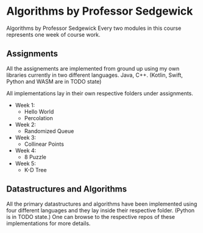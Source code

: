 # Algorithms by Professor Sedgewick

Algorithms by Professor Sedgewick
Every two modules in this course represents one week of course work.

## Assignments

All the assignements are implemented from ground up using my own libraries currently in two different languages.
Java, C++. (Kotlin, Swift, Python and WASM are in TODO state)

All implementations lay in their own respective folders under assignments.

* Week 1:
  * Hello World
  * Percolation
* Week 2:
  * Randomized Queue
* Week 3:
  * Collinear Points
* Week 4:
  * 8 Puzzle
* Week 5:
  * K-D Tree

## Datastructures and Algorithms

All the primary datastructures and algorithms have been implemented using four different languages and they lay inside their respective folder. (Python is in TODO state.)
One can browse to the respective repos of these implementations for more details.
